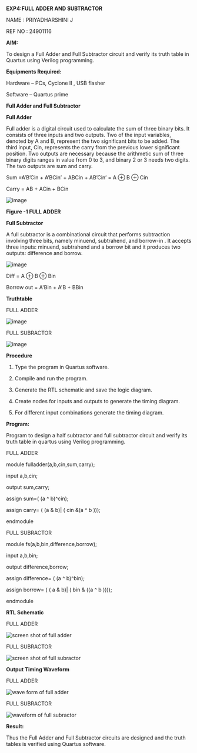 **EXP4:FULL ADDER AND SUBTRACTOR**

NAME : PRIYADHARSHINI J 

REF NO : 24901116

**AIM:**

To design a Full Adder and Full Subtractor circuit and verify its truth table in Quartus using Verilog programming.

**Equipments Required:**

Hardware – PCs, Cyclone II , USB flasher

Software – Quartus prime

**Full Adder and Full Subtractor**

**Full Adder**

Full adder is a digital circuit used to calculate the sum of three binary bits. It consists of three inputs and two outputs. Two of the input variables, denoted by A and B, represent the two significant bits to be added. The third input, Cin, represents the carry from the previous lower significant position. Two outputs are necessary because the arithmetic sum of three binary digits ranges in value from 0 to 3, and binary 2 or 3 needs two digits. The two outputs are sum and carry.

Sum =A’B’Cin + A’BCin’ + ABCin + AB’Cin’ = A ⊕ B ⊕ Cin 

Carry = AB + ACin + BCin

![image](https://github.com/naavaneetha/FULL_ADDER_SUBTRACTOR/assets/154305477/0f30ba51-5ffb-4198-845f-18e054f675e7)

**Figure -1 FULL ADDER**

**Full Subtractor**

A full subtractor is a combinational circuit that performs subtraction involving three bits, namely minuend, subtrahend, and borrow-in . It accepts three inputs: minuend, subtrahend and a borrow bit and it produces two outputs: difference and borrow.

![image](https://github.com/naavaneetha/FULL_ADDER_SUBTRACTOR/assets/154305477/02b24f51-ab51-4304-9ad6-7b81ffc1ead5)

Diff = A ⊕ B ⊕ Bin 

Borrow out = A'Bin + A'B + BBin

**Truthtable**

FULL ADDER

![image](https://github.com/user-attachments/assets/bf93d74c-0c0a-4b26-98bd-f3ee46021bbd)


FULL SUBRACTOR

![image](https://github.com/user-attachments/assets/68be7987-c87f-49c9-a724-2a5951015195)


**Procedure**

1.	Type the program in Quartus software.

2.	Compile and run the program.

3.	Generate the RTL schematic and save the logic diagram.

4.	Create nodes for inputs and outputs to generate the timing diagram.

5.	For different input combinations generate the timing diagram.

**Program:**

 Program to design a half subtractor and full subtractor circuit and verify its truth table in quartus using Verilog programming. 

 FULL ADDER


module fulladder(a,b,cin,sum,carry);

input a,b,cin;

output sum,carry;

assign sum=( (a ^ b)^cin);

assign carry= ( (a & b)| ( cin &(a ^ b )));

endmodule


FULL SUBRACTOR

module fs(a,b,bin,difference,borrow);

input a,b,bin;

output difference,borrow;

assign difference= ( (a ^ b)^bin);

assign borrow= ( ( a & b)| ( bin & ((a ^ b ))));

endmodule
 

**RTL Schematic**

FULL ADDER

![screen shot of full adder](https://github.com/user-attachments/assets/19cc25d9-c917-4349-bdb5-79b1f2f21a8f)


FULL SUBRACTOR


![screen shot of full subractor](https://github.com/user-attachments/assets/1d2dea36-cf90-48e4-8063-bb6da30b01e4)



**Output Timing Waveform**

FULL ADDER

![wave form of full adder](https://github.com/user-attachments/assets/736b335f-8d71-405e-83ab-40fb53ad4268)


FULL SUBRACTOR


![waveform of full subractor](https://github.com/user-attachments/assets/8e788c29-62ce-4d1e-a5e8-b2e984266327)



**Result:**

Thus the Full Adder and Full Subtractor circuits are designed and the truth tables is verified using Quartus software.



